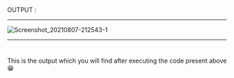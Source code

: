 #
OUTPUT :

---

![Screenshot_20210807-212543-1](https://user-images.githubusercontent.com/88591578/128632408-1ccebff6-c880-442c-9f8e-81ce8168abc9.jpg)


---
#
This is the output which you will find after 
executing the code present above😁
